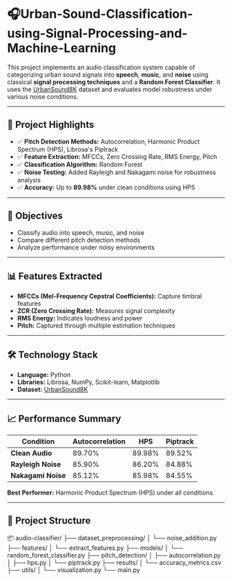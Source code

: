 # 🎧Urban-Sound-Classification-using-Signal-Processing-and-Machine-Learning

This project implements an audio classification system capable of categorizing urban sound signals into **speech**, **music**, and **noise** using classical **signal processing techniques** and a **Random Forest Classifier**. It uses the [UrbanSound8K](https://urbansounddataset.weebly.com/urbansound8k.html) dataset and evaluates model robustness under various noise conditions.

---

## 📌 Project Highlights

- ✅ **Pitch Detection Methods:** Autocorrelation, Harmonic Product Spectrum (HPS), Librosa's Piptrack  
- ✅ **Feature Extraction:** MFCCs, Zero Crossing Rate, RMS Energy, Pitch  
- ✅ **Classification Algorithm:** Random Forest  
- ✅ **Noise Testing:** Added Rayleigh and Nakagami noise for robustness analysis  
- ✅ **Accuracy:** Up to **89.98%** under clean conditions using HPS

---

## 🧠 Objectives

- Classify audio into speech, music, and noise
- Compare different pitch detection methods
- Analyze performance under noisy environments

---

## 📊 Features Extracted

- **MFCCs (Mel-Frequency Cepstral Coefficients):** Capture timbral features
- **ZCR (Zero Crossing Rate):** Measures signal complexity
- **RMS Energy:** Indicates loudness and power
- **Pitch:** Captured through multiple estimation techniques

---

## 🛠️ Technology Stack

- **Language:** Python  
- **Libraries:** Librosa, NumPy, Scikit-learn, Matplotlib  
- **Dataset:** [UrbanSound8K](https://urbansounddataset.weebly.com/urbansound8k.html)

---

## 📈 Performance Summary

| Condition        | Autocorrelation | HPS    | Piptrack |
|------------------|------------------|--------|----------|
| **Clean Audio**  | 89.70%           | 89.98% | 89.52%   |
| **Rayleigh Noise** | 85.90%         | 86.20% | 84.88%   |
| **Nakagami Noise** | 85.12%         | 85.98% | 84.55%   |

**Best Performer:** Harmonic Product Spectrum (HPS) under all conditions.

---

## 📁 Project Structure
📦 audio-classifier/
├── dataset_preprocessing/
│ └── noise_addition.py
├── features/
│ └── extract_features.py
├── models/
│ └── random_forest_classifier.py
├── pitch_detection/
│ ├── autocorrelation.py
│ ├── hps.py
│ └── piptrack.py
├── results/
│ └── accuracy_metrics.csv
├── utils/
│ └── visualization.py
└── main.py


